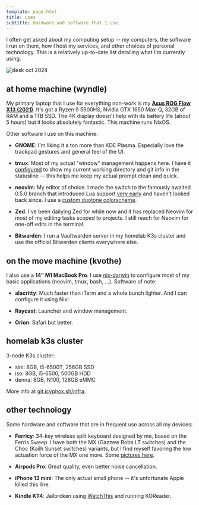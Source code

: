 ```yaml
---
template: page.html
title: uses
subtitle: Hardware and software that I use.
---
```


I often get asked about my computing setup -- my computers, the software
I run on them, how I host my services, and other choices of personal
technology. This is a relatively up-to-date list detailing what I'm
currently using.

![desk oct 2024](https://cdn.icyphox.sh/desk-oct-2024.png)

## at home machine (wyndle)

My primary laptop that I use for everything non-work is my [**Asus ROG
Flow X13 (2021)**](/blog/flow-x13). It's got a Ryzen 9 5900HS, Nvidia
GTX 1650 Max-Q, 32GB of RAM and a 1TB SSD. The 4K display doesn't help
with its battery life (about 5 hours) but it looks absolutely fantastic.
This machine runs NixOS.

Other software I use on this machine:

- **GNOME**: I'm liking it a ton more than KDE Plasma. Especially love
  the trackpad gestures and general feel of the UI.

- **tmux**: Most of my actual "window" management happens here. I have
  it
  [configured](https://git.icyphox.sh/dotfiles/blob/master/programs/tmux.nix)
  to show my current working directory and git info in the statusline --
  this helps me keep my actual prompt clean and quick.

- **neovim**: My editor of choice. I made the switch to the famously
  awaited 0.5.0 branch that introduced Lua support [very
  early](/blog/nvim-lua/) and haven't looked back since. I use a [custom
  duotone
  colorscheme](https://git.icyphox.sh/dotfiles/blob/master/nvim/colors/plain.lua).

- **Zed**: I've been dailying Zed for while now and it has replaced
  Neovim for most of my editing tasks scoped to projects. I still reach
  for Neovim for one-off edits in the terminal.

- **Bitwarden**: I run a Vaultwarden server in my homelab K3s cluster
  and use the official Bitwarden clients everywhere else.


## on the move machine (kvothe)

I also use a **14" M1 MacBook Pro**. I use
[nix-darwin](https://github.com/LnL7/nix-darwin) to configure most of my
basic applications (neovim, tmux, bash, ...). Software of note:

- **alacritty**: Much faster than iTerm and a whole bunch lighter. And I
can configure it using Nix!

- **Raycast**: Launcher and window management.

- **Orion**: Safari but better.

## homelab k3s cluster

3-node K3s cluster:
- sini: 8GB, i5-6500T, 256GB SSD
- iso: 8GB, i5-6500, 500GB HDD
- denna: 8GB, N100, 128GB eMMC

More info at [git.icyphox.sh/infra](https://git.icyphox.sh/infra).

## other technology

Some hardware and software that are in frequent use across all my
devices:

- **Ferricy**: 34-key wireless split keyboard designed by me, based on
  the Ferris Sweep. I have both the MX (Gazzew Boba LT switches) and the
  Choc (Kailh Sunset switches) variants, but I find myself favoring the
  low actuation force of the MX one more. Some [pictures
  here](/blog/2022-in-review/#keyboards-my-first-new-expensive-hobby).

- **Airpods Pro**: Great quality, even better noise cancellation.

- **iPhone 13 mini**: The only actual small phone -- it's unfortunate
  Apple killed this line.

- **Kindle KT4**: Jailbroken using
  [WatchThis](https://www.mobileread.com/forums/showthread.php?t=346037)
  and running KOReader.
